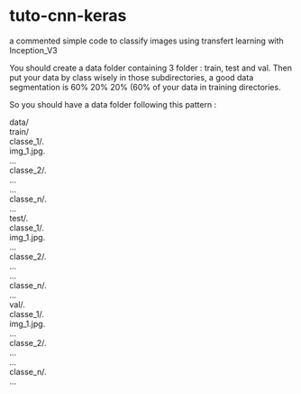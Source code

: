 # tuto-cnn-keras
a commented simple code to classify images using transfert learning with Inception_V3

You should create a data folder containing 3 folder : train, test and val.
Then put your data by class wisely in those subdirectories, a good data segmentation is 60% 20% 20% (60% of your data in training directories.

So you should have a data folder following this pattern : 

data/    
  train/   
      classe_1/.  
          img_1.jpg.  
          ...   
      classe_2/.  
          ...   
      ...   
      classe_n/.  
          ...   
  test/.          
      classe_1/.    
          img_1.jpg.    
          ...     
      classe_2/.    
          ...    
      ...    
      classe_n/.   
          ...     
  val/.          
      classe_1/.    
          img_1.jpg.    
          ...    
      classe_2/.   
          ...    
      ...    
      classe_n/.    
          ...       
          
          
          
          
      
      
